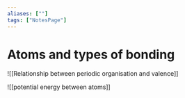 ```yaml
---
aliases: [""]
tags: ["NotesPage"]
---
```


# Atoms and types of bonding

![[Relationship between periodic organisation and valence]]

![[potential energy between atoms]]